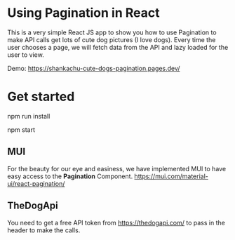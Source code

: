 # Using Pagination in React
This is a very simple React JS app to show you how to use Pagination to make API calls get lots of cute dog pictures (I love dogs). Every time the user chooses a page, we will fetch data from the API and lazy loaded for the user to view.

Demo: https://shankachu-cute-dogs-pagination.pages.dev/


# Get started

npm run install

npm start

## MUI
For the beauty for our eye and easiness, we have implemented MUI to have easy access to the **Pagination** Component.
https://mui.com/material-ui/react-pagination/

## TheDogApi

You need to get a free API token from https://thedogapi.com/ to pass in the header to make the calls.
